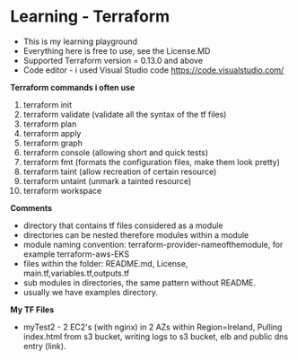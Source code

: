 # Learning - Terraform
- This is my learning playground
- Everything here is free to use, see the License.MD
- Supported Terraform version = 0.13.0 and above
- Code editor - i used Visual Studio code https://code.visualstudio.com/

**Terraform commands i often use**
1. terraform init
2. terraform validate (validate all the syntax of the tf files)
3. terraform plan
4. terraform apply
5. terraform graph
6. terraform console (allowing short and quick tests)
7. terraform fmt (formats the configuration files, make them look pretty)
8. terraform taint (allow recreation of certain resource)
9. terraform untaint (unmark a tainted resource)
10. terraform workspace


**Comments**
* directory that contains tf files considered as a module
* directories can be nested therefore modules within a module
* module naming convention: terraform-provider-nameofthemodule, for example terraform-aws-EKS
* files within the folder: README.md, License, main.tf,variables.tf,outputs.tf
* sub modules in directories, the same pattern without README. 
* usually we have examples directory. 

**My TF Files**
* myTest2 - 2 EC2's (with nginx) in 2 AZs within Region=Ireland, Pulling index.html from s3 bucket, writing logs to s3 bucket, elb and public dns entry (link).
